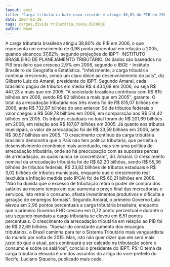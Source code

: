 ```yaml
---
layout: post
title: "Carga tributária bate novo recorde e atinge 38,8% do PIB em 2006"
date: 2007-02-28
tags: cargas,dívida tributária,novos,RECORDE
author: None
---
```

A carga tributária brasileira atingiu 38,80% do PIB em 2006, o que representa um crescimento de 0,98 ponto percentual em relação a 2005, quando alcançou 37,82%, segundo projeções do IBPT- INSTITUTO BRASILEIRO DE PLANEJAMENTO TRIBUTÁRIO. 
Os dados são baseados no PIB brasileiro que cresceu 2,9% em 2006, segundo o IBGE - Instituto Brasileiro de Geografia e Estatística. 
\"Infelizmente, a carga tributária continua crescendo, sendo um claro óbice ao desenvolvimento do país\", diz Gilberto Luiz do Amaral, presidente do IBPT.
Segundo Amaral, cada brasileiro pagou de tributos em média R$ 4.434,68 em 2006, ou seja R$ 447,23 a mais que em 2005. 
\"A sociedade brasileira contribuiu com R$ 815 bilhões em 2006, sendo R$ 82 bilhões a mais que em 2005\", garante. 
O total da arrecadação tributária nos três níveis foi de R$ 815,07 bilhões em 2006, ante R$ 732,87 bilhões do ano anterior. 
Só de tributos federais o valor chegou a R$ 569,78 bilhões em 2006, em comparação aos R$ 514,42 bilhões em 2005. 
Os tributos estaduais no total foram de R$ 201,69 bilhões em 2006, em relação aos R$ 187,87 bilhões em 2005. Já quanto aos tributos municipais, o valor de arrecadação foi de R$ 33,59 bilhões em 2006, ante R$ 30,57 bilhões em 2005. 
\"O crescimento contínuo da carga tributária brasileira demonstra que o País não tem política tributária, que permita o desenvolvimento econômico mais acentuado, mas sim uma política de arrecadação tributária, onde só há preocupação com as supostas perdas de arrecadação, as quais nunca se concretizam\", diz Amaral. 
O crescimento nominal da arrecadação tributária foi de R$ 82,20 bilhões, sendo R$ 55,36 bilhões de tributos federais, R$ 23,82 bilhões de tributos estaduais e R$ 3,02 bilhões de tributos municipais, enquanto que o crescimento real (excluída a inflação medida pelo IPCA) foi de R$ 60,21 bilhões em 2006. 
\"Não há dúvida que o excesso de tributação retira o poder de compra dos salários ao mesmo tempo em que aumenta o preço final das mercadorias e serviços. Isto retrai o consumo, afasta investimentos produtivos e dificulta a geração de empregos formais\".
Segundo Amaral, o primeiro Governo Lula elevou em 2,96 pontos percentuais a carga tributária brasileira, enquanto que o primeiro Governo FHC cresceu em 0,72 ponto percentual e durante o seu segundo mandato a carga tributária se elevou em 6,51 pontos percentuais. 
O crescimento da arrecadação tributária em relação ao PIB foi de R$ 22,69 bilhões. 
\"Apesar do constante aumento dos encargos tributários, o Brasil caminha para ter o Sistema Tributário mais vanguardista do mundo por volta de 2015. Mas, isto não quer dizer que ele será mais justo do que o atual, pois continuará a ser calcado na tributação sobre o consumo e sobre os salários\", conclui o presidente do IBPT.
PS: O tema da carga tributária elevada é um dos assuntos do artigo do vice-prefeito do Recife, Luciano Siqueira, publicado mais cedo. 